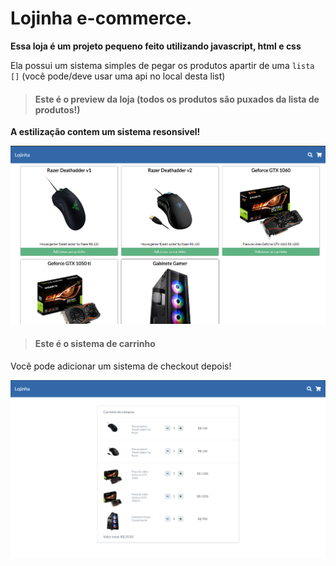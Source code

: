# Lojinha e-commerce.
  
**Essa loja é um projeto pequeno feito utilizando javascript, html e css**  
  
Ela possui um sistema simples de pegar os produtos apartir de uma `lista []` (você pode/deve usar uma api no local desta list)  
  
> #### Este é o preview da loja (todos os produtos são puxados da lista de produtos!)
**A estilização contem um sistema resonsivel!**

![Preview](/imagens/preview.png)  

> #### Este é o sistema de carrinho  
Você pode adicionar um sistema de checkout depois!  

![Preview](/imagens/preview3.png)  
